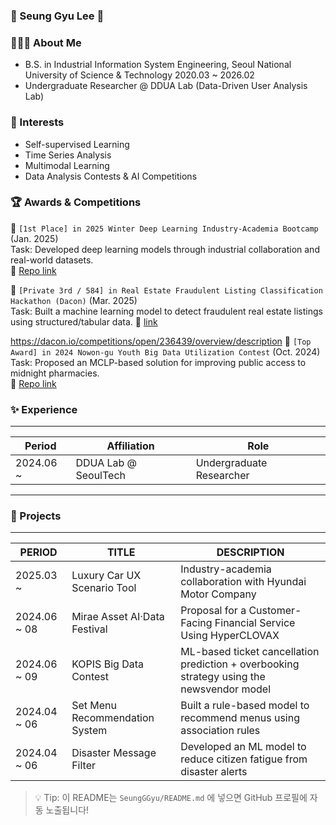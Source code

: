 ### 🙌 Seung Gyu Lee 🙌

### 💁🏻‍♂️ About Me

- B.S. in Industrial Information System Engineering, Seoul National University of Science & Technology 2020.03 ~ 2026.02
- Undergraduate Researcher @ DDUA Lab (Data-Driven User Analysis Lab)  

### 🔎 Interests

- Self-supervised Learning  
- Time Series Analysis  
- Multimodal Learning  
- Data Analysis Contests & AI Competitions  

### 🏆 Awards & Competitions

🥇 `[1st Place] in 2025 Winter Deep Learning Industry-Academia Bootcamp` (Jan. 2025)  
Task: Developed deep learning models through industrial collaboration and real-world datasets.  
🔗 [Repo link]([https://github.com/SeungGGyu/ai-industry-bootcamp](https://github.com/SeungGGyu/2025-Winter-Deep-Learning-Industry-Academia-Bootcamp))

🥉 `[Private 3rd / 584] in Real Estate Fraudulent Listing Classification Hackathon (Dacon)` (Mar. 2025)  
Task: Built a machine learning model to detect fraudulent real estate listings using structured/tabular data.
🔗 [link]([[https://github.com/SeungGGyu/nowon-bigdata-contest](https://github.com/SeungGGyu/Nowon-2024-Youth-Big-Data-Contest](https://dacon.io/competitions/open/236439/overview/description)))

https://dacon.io/competitions/open/236439/overview/description
🥇 `[Top Award] in 2024 Nowon-gu Youth Big Data Utilization Contest` (Oct. 2024)  
Task: Proposed an MCLP-based solution for improving public access to midnight pharmacies.  
🔗 [Repo link]([https://github.com/SeungGGyu/nowon-bigdata-contest](https://github.com/SeungGGyu/Nowon-2024-Youth-Big-Data-Contest))



### ✨ Experience

---

| Period | Affiliation | Role |
|--------|-------------|------|
| 2024.06 ~ | DDUA Lab @ SeoulTech | Undergraduate Researcher |

---

### 🚀 Projects

---

| PERIOD | TITLE | DESCRIPTION |
|--------|-------|-------------|
| 2025.03 ~        | Luxury Car UX Scenario Tool | Industry-academia collaboration with Hyundai Motor Company |
| 2024.06 ~ 08     | Mirae Asset AI·Data Festival | Proposal for a Customer-Facing Financial Service Using HyperCLOVAX  |
| 2024.06 ~ 09     | KOPIS Big Data Contest | ML-based ticket cancellation prediction + overbooking strategy using the newsvendor model |
| 2024.04 ~ 06     | Set Menu Recommendation System | Built a rule-based model to recommend menus using association rules |
| 2024.04 ~ 06     | Disaster Message Filter | Developed an ML model to reduce citizen fatigue from disaster alerts |




> 💡 Tip: 이 README는 `SeungGGyu/README.md` 에 넣으면 GitHub 프로필에 자동 노출됩니다!
